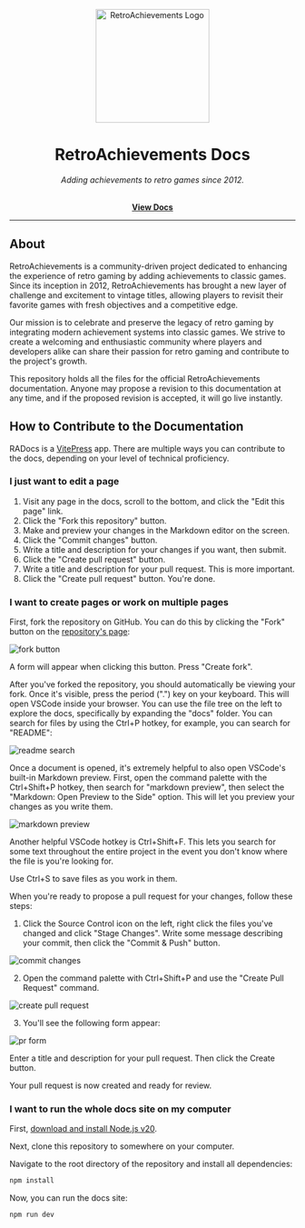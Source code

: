 <p align="center" dir="auto"><a href="https://retroachievements.org" rel="nofollow"><img src="https://raw.githubusercontent.com/RetroAchievements/RAWeb/master/public/assets/images/ra-icon.webp" width="200" alt="RetroAchievements Logo" style="max-width: 100%;"></a></p>

<h1 align="center">RetroAchievements Docs</h1>

<p align="center">
  <i>Adding achievements to retro games since 2012.</i>
  <br /><br />
</p>

<p align="center">
  <a href="https://docs.retroachievements.org"><strong>View Docs</strong></a>
  <br />
</p>

<hr />

## About

RetroAchievements is a community-driven project dedicated to enhancing the experience of retro gaming by adding achievements to classic games. Since its inception in 2012, RetroAchievements has brought a new layer of challenge and excitement to vintage titles, allowing players to revisit their favorite games with fresh objectives and a competitive edge.

Our mission is to celebrate and preserve the legacy of retro gaming by integrating modern achievement systems into classic games. We strive to create a welcoming and enthusiastic community where players and developers alike can share their passion for retro gaming and contribute to the project's growth.

This repository holds all the files for the official RetroAchievements documentation. Anyone may propose a revision to this documentation at any time, and if the proposed revision is accepted, it will go live instantly.

## How to Contribute to the Documentation

RADocs is a [VitePress](https://vitepress.dev/) app. There are multiple ways you can contribute to the docs, depending on your level of technical proficiency.

### I just want to edit a page

1. Visit any page in the docs, scroll to the bottom, and click the "Edit this page" link.
2. Click the "Fork this repository" button.
3. Make and preview your changes in the Markdown editor on the screen.
4. Click the "Commit changes" button.
5. Write a title and description for your changes if you want, then submit.
6. Click the "Create pull request" button.
7. Write a title and description for your pull request. This is more important.
8. Click the "Create pull request" button. You're done.

### I want to create pages or work on multiple pages

First, fork the repository on GitHub. You can do this by clicking the "Fork" button on the [repository's page](https://github.com/RetroAchievements/docs-vitepress):

![fork button](https://github.com/RetroAchievements/docs-vitepress/blob/main/docs/public/fork-button.png)

A form will appear when clicking this button. Press "Create fork".

After you've forked the repository, you should automatically be viewing your fork. Once it's visible, press the period (".") key on your keyboard. This will open VSCode inside your browser. You can use the file tree on the left to explore the docs, specifically by expanding the "docs" folder. You can search for files by using the Ctrl+P hotkey, for example, you can search for "README":

![readme search](https://github.com/RetroAchievements/docs-vitepress/blob/main/docs/public/readme-search.png)

Once a document is opened, it's extremely helpful to also open VSCode's built-in Markdown preview. First, open the command palette with the Ctrl+Shift+P hotkey, then search for "markdown preview", then select the "Markdown: Open Preview to the Side" option. This will let you preview your changes as you write them.

![markdown preview](https://github.com/RetroAchievements/docs-vitepress/blob/main/docs/public/markdown-preview.png)

Another helpful VSCode hotkey is Ctrl+Shift+F. This lets you search for some text throughout the entire project in the event you don't know where the file is you're looking for.

Use Ctrl+S to save files as you work in them.

When you're ready to propose a pull request for your changes, follow these steps:

1. Click the Source Control icon on the left, right click the files you've changed and click "Stage Changes". Write some message describing your commit, then click the "Commit & Push" button.

![commit changes](https://github.com/RetroAchievements/docs-vitepress/blob/main/docs/public/commit-changes.png)

2. Open the command palette with Ctrl+Shift+P and use the "Create Pull Request" command.

![create pull request](https://github.com/RetroAchievements/docs-vitepress/blob/main/docs/public/create-pull-request.png)

3. You'll see the following form appear:

![pr form](https://github.com/RetroAchievements/docs-vitepress/blob/main/docs/public/pr-form.png)

Enter a title and description for your pull request. Then click the Create button.

Your pull request is now created and ready for review.

### I want to run the whole docs site on my computer

First, [download and install Node.js v20](https://nodejs.org/en/download/prebuilt-installer).

Next, clone this repository to somewhere on your computer.

Navigate to the root directory of the repository and install all dependencies:

```bash
npm install
```

Now, you can run the docs site:

```bash
npm run dev
```
